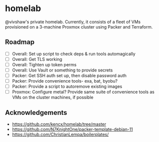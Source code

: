 # homelab

@vivshaw's private homelab. Currently, it consists of a fleet of VMs provisioned on a 3-machine Proxmox cluster using Packer and Terraform.

## Roadmap

- [ ] Overall: Set up script to check deps & run tools automagically
- [ ] Overall: Get TLS working
- [ ] Overall: Tighten up token perms
- [ ] Overall: Use Vault or something to provide secrets
- [ ] Packer: Get SSH auth set up, then disable password auth
- [ ] Packer: Provide convenience tools- exa, bat, byobu?
- [ ] Packer: Provide a script to autoremove existing images
- [ ] Proxmox: Configure metal? Provide same suite of convenience tools as VMs on the cluster machines, if possible

## Acknowledgements

- https://github.com/kencx/homelab/tree/master
- https://github.com/N7KnightOne/packer-template-debian-11
- https://github.com/ChristianLempa/boilerplates/

